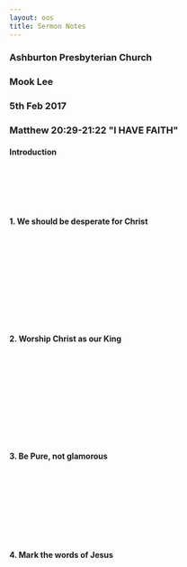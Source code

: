 ```yaml
---
layout: oos
title: Sermon Notes
---
```

### Ashburton Presbyterian Church

### Mook Lee

### 5th Feb 2017

### Matthew 20:29-21:22 "I HAVE FAITH"


#### Introduction

&nbsp; <br>
&nbsp; <br>
&nbsp; <br>
&nbsp; <br>

#### 1. We should be desperate for Christ

&nbsp; <br>
&nbsp; <br>
&nbsp; <br>
&nbsp; <br>
&nbsp; <br>
&nbsp; <br>
&nbsp; <br>
&nbsp; <br>
&nbsp; <br>

#### 2. Worship Christ as our King

&nbsp; <br>
&nbsp; <br>
&nbsp; <br>
&nbsp; <br>
&nbsp; <br>
&nbsp; <br>
&nbsp; <br>
&nbsp; <br>
&nbsp; <br>

#### 3. Be Pure, not glamorous

&nbsp; <br>
&nbsp; <br>
&nbsp; <br>
&nbsp; <br>
&nbsp; <br>
&nbsp; <br>
&nbsp; <br>

#### 4. Mark the words of Jesus
